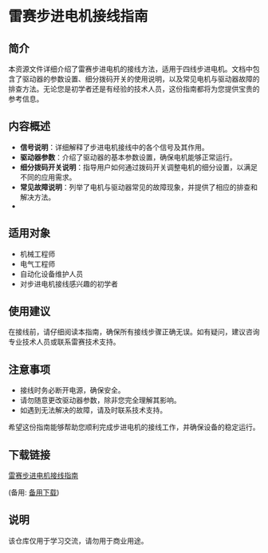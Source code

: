 # 雷赛步进电机接线指南

## 简介
本资源文件详细介绍了雷赛步进电机的接线方法，适用于四线步进电机。文档中包含了驱动器的参数设置、细分拨码开关的使用说明，以及常见电机与驱动器故障的排查方法。无论您是初学者还是有经验的技术人员，这份指南都将为您提供宝贵的参考信息。

## 内容概述
- **信号说明**：详细解释了步进电机接线中的各个信号及其作用。
- **驱动器参数**：介绍了驱动器的基本参数设置，确保电机能够正常运行。
- **细分拨码开关说明**：指导用户如何通过拨码开关调整电机的细分设置，以满足不同的应用需求。
- **常见故障说明**：列举了电机与驱动器常见的故障现象，并提供了相应的排查和解决方法。
- 
## 适用对象
- 机械工程师
- 电气工程师
- 自动化设备维护人员
- 对步进电机接线感兴趣的初学者

## 使用建议
在接线前，请仔细阅读本指南，确保所有接线步骤正确无误。如有疑问，建议咨询专业技术人员或联系雷赛技术支持。

## 注意事项
- 接线时务必断开电源，确保安全。
- 请勿随意更改驱动器参数，除非您完全理解其影响。
- 如遇到无法解决的故障，请及时联系技术支持。

希望这份指南能够帮助您顺利完成步进电机的接线工作，并确保设备的稳定运行。

## 下载链接
[雷赛步进电机接线指南](https://pan.quark.cn/s/11dd5c754159) 

(备用: [备用下载](https://pan.baidu.com/s/1wyr5cy5VFIkNa-XyW2QTxw?pwd=1234))

## 说明

该仓库仅用于学习交流，请勿用于商业用途。
